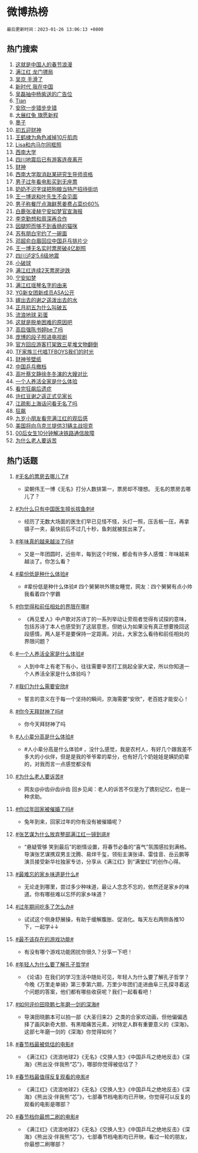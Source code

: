 # 微博热榜

`最后更新时间：2023-01-26 13:06:13 +0800`

## 热门搜索

1. [这就是中国人的春节浪漫](https://m.weibo.cn/search?containerid=100103type%3D1%26t%3D10%26q%3D%23%E8%BF%99%E5%B0%B1%E6%98%AF%E4%B8%AD%E5%9B%BD%E4%BA%BA%E7%9A%84%E6%98%A5%E8%8A%82%E6%B5%AA%E6%BC%AB%23&stream_entry_id=51&isnewpage=1&extparam=seat%3D1%26cate%3D10103%26dgr%3D0%26filter_type%3Drealtimehot%26pos%3D0%26c_type%3D51%26display_time%3D1674709572%26pre_seqid%3D16747095724130256533322&luicode=10000011&lfid=106003type%253D25%2526t%253D3%2526disable_hot%253D1%2526filter_type%253Drealtimehot)
1. [满江红 龙门镖局](https://m.weibo.cn/search?containerid=100103type%3D1%26t%3D10%26q%3D%E6%BB%A1%E6%B1%9F%E7%BA%A2+%E9%BE%99%E9%97%A8%E9%95%96%E5%B1%80&stream_entry_id=31&isnewpage=1&extparam=seat%3D1%26realpos%3D1%26band_rank%3D1%26lcate%3D5001%26pos%3D0%26c_type%3D31%26filter_type%3Drealtimehot%26flag%3D16%26q%3D%25E6%25BB%25A1%25E6%25B1%259F%25E7%25BA%25A2%2520%25E9%25BE%2599%25E9%2597%25A8%25E9%2595%2596%25E5%25B1%2580%26stream_entry_id%3D31%26dgr%3D0%26cate%3D5001%26display_time%3D1674709572%26pre_seqid%3D16747095724130256533322&luicode=10000011&lfid=106003type%253D25%2526t%253D3%2526disable_hot%253D1%2526filter_type%253Drealtimehot)
1. [吴京 手滑了](https://m.weibo.cn/search?containerid=100103type%3D1%26t%3D10%26q%3D%E5%90%B4%E4%BA%AC+%E6%89%8B%E6%BB%91%E4%BA%86&stream_entry_id=31&isnewpage=1&extparam=seat%3D1%26realpos%3D2%26band_rank%3D2%26lcate%3D5001%26pos%3D1%26c_type%3D31%26filter_type%3Drealtimehot%26flag%3D2%26q%3D%25E5%2590%25B4%25E4%25BA%25AC%2520%25E6%2589%258B%25E6%25BB%2591%25E4%25BA%2586%26stream_entry_id%3D31%26dgr%3D0%26cate%3D5001%26display_time%3D1674709572%26pre_seqid%3D16747095724130256533322&luicode=10000011&lfid=106003type%253D25%2526t%253D3%2526disable_hot%253D1%2526filter_type%253Drealtimehot)
1. [新时代 我在中国](https://m.weibo.cn/search?containerid=100103type%3D1%26t%3D10%26q%3D%23%E6%96%B0%E6%97%B6%E4%BB%A3+%E6%88%91%E5%9C%A8%E4%B8%AD%E5%9B%BD%23&stream_entry_id=31&isnewpage=1&extparam=seat%3D1%26realpos%3D3%26band_rank%3D3%26lcate%3D5001%26pos%3D2%26c_type%3D31%26filter_type%3Drealtimehot%26flag%3D0%26q%3D%2523%25E6%2596%25B0%25E6%2597%25B6%25E4%25BB%25A3%2520%25E6%2588%2591%25E5%259C%25A8%25E4%25B8%25AD%25E5%259B%25BD%2523%26stream_entry_id%3D31%26dgr%3D0%26cate%3D5001%26display_time%3D1674709572%26pre_seqid%3D16747095724130256533322&luicode=10000011&lfid=106003type%253D25%2526t%253D3%2526disable_hot%253D1%2526filter_type%253Drealtimehot)
1. [吴磊抽中杨紫送的广告位](https://m.weibo.cn/search?containerid=100103type%3D1%26t%3D10%26q%3D%23%E5%90%B4%E7%A3%8A%E6%8A%BD%E4%B8%AD%E6%9D%A8%E7%B4%AB%E9%80%81%E7%9A%84%E5%B9%BF%E5%91%8A%E4%BD%8D%23&stream_entry_id=31&isnewpage=1&extparam=seat%3D1%26realpos%3D4%26band_rank%3D4%26lcate%3D5001%26pos%3D3%26c_type%3D31%26filter_type%3Drealtimehot%26flag%3D1%26q%3D%2523%25E5%2590%25B4%25E7%25A3%258A%25E6%258A%25BD%25E4%25B8%25AD%25E6%259D%25A8%25E7%25B4%25AB%25E9%2580%2581%25E7%259A%2584%25E5%25B9%25BF%25E5%2591%258A%25E4%25BD%258D%2523%26stream_entry_id%3D31%26dgr%3D0%26cate%3D5001%26display_time%3D1674709572%26pre_seqid%3D16747095724130256533322&luicode=10000011&lfid=106003type%253D25%2526t%253D3%2526disable_hot%253D1%2526filter_type%253Drealtimehot)
1. [Tian](https://m.weibo.cn/search?containerid=100103type%3D1%26t%3D10%26q%3DTian&stream_entry_id=31&isnewpage=1&extparam=seat%3D1%26realpos%3D5%26band_rank%3D5%26lcate%3D5001%26pos%3D4%26c_type%3D31%26filter_type%3Drealtimehot%26flag%3D1%26q%3DTian%26stream_entry_id%3D31%26dgr%3D0%26cate%3D5001%26display_time%3D1674709572%26pre_seqid%3D16747095724130256533322&luicode=10000011&lfid=106003type%253D25%2526t%253D3%2526disable_hot%253D1%2526filter_type%253Drealtimehot)
1. [安欣一步错步步错](https://m.weibo.cn/search?containerid=100103type%3D1%26t%3D10%26q%3D%23%E5%AE%89%E6%AC%A3%E4%B8%80%E6%AD%A5%E9%94%99%E6%AD%A5%E6%AD%A5%E9%94%99%23&stream_entry_id=31&isnewpage=1&extparam=seat%3D1%26realpos%3D6%26band_rank%3D6%26lcate%3D5001%26pos%3D5%26c_type%3D31%26filter_type%3Drealtimehot%26flag%3D1%26q%3D%2523%25E5%25AE%2589%25E6%25AC%25A3%25E4%25B8%2580%25E6%25AD%25A5%25E9%2594%2599%25E6%25AD%25A5%25E6%25AD%25A5%25E9%2594%2599%2523%26stream_entry_id%3D31%26dgr%3D0%26cate%3D5001%26display_time%3D1674709572%26pre_seqid%3D16747095724130256533322&luicode=10000011&lfid=106003type%253D25%2526t%253D3%2526disable_hot%253D1%2526filter_type%253Drealtimehot)
1. [大展红兔 旗愿新程](https://m.weibo.cn/search?containerid=100103type%3D1%26t%3D10%26q%3D%23%E5%A4%A7%E5%B1%95%E7%BA%A2%E5%85%94+%E6%97%97%E6%84%BF%E6%96%B0%E7%A8%8B%23&stream_entry_id=31&isnewpage=1&extparam=seat%3D1%26band_rank%3D7%26topic_ad%3D1%26lcate%3D5001%26pos%3D6%26c_type%3D31%26filter_type%3Drealtimehot%26q%3D%2523%25E5%25A4%25A7%25E5%25B1%2595%25E7%25BA%25A2%25E5%2585%2594%2520%25E6%2597%2597%25E6%2584%25BF%25E6%2596%25B0%25E7%25A8%258B%2523%26stream_entry_id%3D31%26dgr%3D0%26cate%3D5001%26adid%3D178652%26display_time%3D1674709572%26pre_seqid%3D16747095724130256533322&luicode=10000011&lfid=106003type%253D25%2526t%253D3%2526disable_hot%253D1%2526filter_type%253Drealtimehot)
1. [墨子](https://m.weibo.cn/search?containerid=100103type%3D1%26t%3D10%26q%3D%E5%A2%A8%E5%AD%90&stream_entry_id=31&isnewpage=1&extparam=seat%3D1%26realpos%3D7%26band_rank%3D7%26lcate%3D5001%26pos%3D7%26c_type%3D31%26filter_type%3Drealtimehot%26flag%3D1%26q%3D%25E5%25A2%25A8%25E5%25AD%2590%26stream_entry_id%3D31%26dgr%3D0%26cate%3D5001%26display_time%3D1674709572%26pre_seqid%3D16747095724130256533322&luicode=10000011&lfid=106003type%253D25%2526t%253D3%2526disable_hot%253D1%2526filter_type%253Drealtimehot)
1. [初五迎财神](https://m.weibo.cn/search?containerid=100103type%3D1%26t%3D10%26q%3D%23%E5%88%9D%E4%BA%94%E8%BF%8E%E8%B4%A2%E7%A5%9E%23&stream_entry_id=31&isnewpage=1&extparam=seat%3D1%26realpos%3D8%26band_rank%3D8%26lcate%3D5001%26pos%3D8%26c_type%3D31%26filter_type%3Drealtimehot%26flag%3D16%26q%3D%2523%25E5%2588%259D%25E4%25BA%2594%25E8%25BF%258E%25E8%25B4%25A2%25E7%25A5%259E%2523%26stream_entry_id%3D31%26dgr%3D0%26cate%3D5001%26display_time%3D1674709572%26pre_seqid%3D16747095724130256533322&luicode=10000011&lfid=106003type%253D25%2526t%253D3%2526disable_hot%253D1%2526filter_type%253Drealtimehot)
1. [王鹤棣为角色减掉10斤肌肉](https://m.weibo.cn/search?containerid=100103type%3D1%26t%3D10%26q%3D%23%E7%8E%8B%E9%B9%A4%E6%A3%A3%E4%B8%BA%E8%A7%92%E8%89%B2%E5%87%8F%E6%8E%8910%E6%96%A4%E8%82%8C%E8%82%89%23&stream_entry_id=31&isnewpage=1&extparam=seat%3D1%26realpos%3D9%26band_rank%3D9%26lcate%3D5001%26pos%3D9%26c_type%3D31%26filter_type%3Drealtimehot%26flag%3D1%26q%3D%2523%25E7%258E%258B%25E9%25B9%25A4%25E6%25A3%25A3%25E4%25B8%25BA%25E8%25A7%2592%25E8%2589%25B2%25E5%2587%258F%25E6%258E%258910%25E6%2596%25A4%25E8%2582%258C%25E8%2582%2589%2523%26stream_entry_id%3D31%26dgr%3D0%26cate%3D5001%26display_time%3D1674709572%26pre_seqid%3D16747095724130256533322&luicode=10000011&lfid=106003type%253D25%2526t%253D3%2526disable_hot%253D1%2526filter_type%253Drealtimehot)
1. [Lisa和内马尔同框照](https://m.weibo.cn/search?containerid=100103type%3D1%26t%3D10%26q%3D%23Lisa%E5%92%8C%E5%86%85%E9%A9%AC%E5%B0%94%E5%90%8C%E6%A1%86%E7%85%A7%23&stream_entry_id=31&isnewpage=1&extparam=seat%3D1%26realpos%3D10%26band_rank%3D10%26lcate%3D5001%26pos%3D10%26c_type%3D31%26filter_type%3Drealtimehot%26flag%3D0%26q%3D%2523Lisa%25E5%2592%258C%25E5%2586%2585%25E9%25A9%25AC%25E5%25B0%2594%25E5%2590%258C%25E6%25A1%2586%25E7%2585%25A7%2523%26stream_entry_id%3D31%26dgr%3D0%26cate%3D5001%26display_time%3D1674709572%26pre_seqid%3D16747095724130256533322&luicode=10000011&lfid=106003type%253D25%2526t%253D3%2526disable_hot%253D1%2526filter_type%253Drealtimehot)
1. [西南大学](https://m.weibo.cn/search?containerid=100103type%3D1%26t%3D10%26q%3D%E8%A5%BF%E5%8D%97%E5%A4%A7%E5%AD%A6&stream_entry_id=31&isnewpage=1&extparam=seat%3D1%26realpos%3D11%26band_rank%3D11%26lcate%3D5001%26pos%3D11%26c_type%3D31%26filter_type%3Drealtimehot%26flag%3D1%26q%3D%25E8%25A5%25BF%25E5%258D%2597%25E5%25A4%25A7%25E5%25AD%25A6%26stream_entry_id%3D31%26dgr%3D0%26cate%3D5001%26display_time%3D1674709572%26pre_seqid%3D16747095724130256533322&luicode=10000011&lfid=106003type%253D25%2526t%253D3%2526disable_hot%253D1%2526filter_type%253Drealtimehot)
1. [四川地震后已有游客连夜离开](https://m.weibo.cn/search?containerid=100103type%3D1%26t%3D10%26q%3D%23%E5%9B%9B%E5%B7%9D%E5%9C%B0%E9%9C%87%E5%90%8E%E5%B7%B2%E6%9C%89%E6%B8%B8%E5%AE%A2%E8%BF%9E%E5%A4%9C%E7%A6%BB%E5%BC%80%23&stream_entry_id=31&isnewpage=1&extparam=seat%3D1%26realpos%3D12%26band_rank%3D12%26lcate%3D5001%26pos%3D12%26c_type%3D31%26filter_type%3Drealtimehot%26flag%3D0%26q%3D%2523%25E5%259B%259B%25E5%25B7%259D%25E5%259C%25B0%25E9%259C%2587%25E5%2590%258E%25E5%25B7%25B2%25E6%259C%2589%25E6%25B8%25B8%25E5%25AE%25A2%25E8%25BF%259E%25E5%25A4%259C%25E7%25A6%25BB%25E5%25BC%2580%2523%26stream_entry_id%3D31%26dgr%3D0%26cate%3D5001%26display_time%3D1674709572%26pre_seqid%3D16747095724130256533322&luicode=10000011&lfid=106003type%253D25%2526t%253D3%2526disable_hot%253D1%2526filter_type%253Drealtimehot)
1. [财神](https://m.weibo.cn/search?containerid=100103type%3D1%26t%3D10%26q%3D%23%E8%B4%A2%E7%A5%9E%23&stream_entry_id=31&isnewpage=1&extparam=seat%3D1%26realpos%3D13%26band_rank%3D13%26lcate%3D5001%26pos%3D13%26c_type%3D31%26filter_type%3Drealtimehot%26flag%3D0%26q%3D%2523%25E8%25B4%25A2%25E7%25A5%259E%2523%26stream_entry_id%3D31%26dgr%3D0%26cate%3D5001%26display_time%3D1674709572%26pre_seqid%3D16747095724130256533322&luicode=10000011&lfid=106003type%253D25%2526t%253D3%2526disable_hot%253D1%2526filter_type%253Drealtimehot)
1. [西南大学取消赵某研究生导师资格](https://m.weibo.cn/search?containerid=100103type%3D1%26t%3D10%26q%3D%23%E8%A5%BF%E5%8D%97%E5%A4%A7%E5%AD%A6%E5%8F%96%E6%B6%88%E8%B5%B5%E6%9F%90%E7%A0%94%E7%A9%B6%E7%94%9F%E5%AF%BC%E5%B8%88%E8%B5%84%E6%A0%BC%23&stream_entry_id=31&isnewpage=1&extparam=seat%3D1%26realpos%3D14%26band_rank%3D14%26lcate%3D5001%26pos%3D14%26c_type%3D31%26filter_type%3Drealtimehot%26flag%3D1%26q%3D%2523%25E8%25A5%25BF%25E5%258D%2597%25E5%25A4%25A7%25E5%25AD%25A6%25E5%258F%2596%25E6%25B6%2588%25E8%25B5%25B5%25E6%259F%2590%25E7%25A0%2594%25E7%25A9%25B6%25E7%2594%259F%25E5%25AF%25BC%25E5%25B8%2588%25E8%25B5%2584%25E6%25A0%25BC%2523%26stream_entry_id%3D31%26dgr%3D0%26cate%3D5001%26display_time%3D1674709572%26pre_seqid%3D16747095724130256533322&luicode=10000011&lfid=106003type%253D25%2526t%253D3%2526disable_hot%253D1%2526filter_type%253Drealtimehot)
1. [男子过年看电影买到无座票](https://m.weibo.cn/search?containerid=100103type%3D1%26t%3D10%26q%3D%23%E7%94%B7%E5%AD%90%E8%BF%87%E5%B9%B4%E7%9C%8B%E7%94%B5%E5%BD%B1%E4%B9%B0%E5%88%B0%E6%97%A0%E5%BA%A7%E7%A5%A8%23&stream_entry_id=31&isnewpage=1&extparam=seat%3D1%26realpos%3D15%26band_rank%3D15%26lcate%3D5001%26pos%3D15%26c_type%3D31%26filter_type%3Drealtimehot%26flag%3D1%26q%3D%2523%25E7%2594%25B7%25E5%25AD%2590%25E8%25BF%2587%25E5%25B9%25B4%25E7%259C%258B%25E7%2594%25B5%25E5%25BD%25B1%25E4%25B9%25B0%25E5%2588%25B0%25E6%2597%25A0%25E5%25BA%25A7%25E7%25A5%25A8%2523%26stream_entry_id%3D31%26dgr%3D0%26cate%3D5001%26display_time%3D1674709572%26pre_seqid%3D16747095724130256533322&luicode=10000011&lfid=106003type%253D25%2526t%253D3%2526disable_hot%253D1%2526filter_type%253Drealtimehot)
1. [奶奶不识字误把狗粮当特产招待街坊](https://m.weibo.cn/search?containerid=100103type%3D1%26t%3D10%26q%3D%23%E5%A5%B6%E5%A5%B6%E4%B8%8D%E8%AF%86%E5%AD%97%E8%AF%AF%E6%8A%8A%E7%8B%97%E7%B2%AE%E5%BD%93%E7%89%B9%E4%BA%A7%E6%8B%9B%E5%BE%85%E8%A1%97%E5%9D%8A%23&stream_entry_id=31&isnewpage=1&extparam=seat%3D1%26realpos%3D16%26band_rank%3D16%26lcate%3D5001%26pos%3D16%26c_type%3D31%26filter_type%3Drealtimehot%26flag%3D1%26q%3D%2523%25E5%25A5%25B6%25E5%25A5%25B6%25E4%25B8%258D%25E8%25AF%2586%25E5%25AD%2597%25E8%25AF%25AF%25E6%258A%258A%25E7%258B%2597%25E7%25B2%25AE%25E5%25BD%2593%25E7%2589%25B9%25E4%25BA%25A7%25E6%258B%259B%25E5%25BE%2585%25E8%25A1%2597%25E5%259D%258A%2523%26stream_entry_id%3D31%26dgr%3D0%26cate%3D5001%26display_time%3D1674709572%26pre_seqid%3D16747095724130256533322&luicode=10000011&lfid=106003type%253D25%2526t%253D3%2526disable_hot%253D1%2526filter_type%253Drealtimehot)
1. [王一博说和叶先生不会见面](https://m.weibo.cn/search?containerid=100103type%3D1%26t%3D10%26q%3D%23%E7%8E%8B%E4%B8%80%E5%8D%9A%E8%AF%B4%E5%92%8C%E5%8F%B6%E5%85%88%E7%94%9F%E4%B8%8D%E4%BC%9A%E8%A7%81%E9%9D%A2%23&stream_entry_id=31&isnewpage=1&extparam=seat%3D1%26realpos%3D17%26band_rank%3D17%26lcate%3D5001%26pos%3D17%26c_type%3D31%26filter_type%3Drealtimehot%26flag%3D0%26q%3D%2523%25E7%258E%258B%25E4%25B8%2580%25E5%258D%259A%25E8%25AF%25B4%25E5%2592%258C%25E5%258F%25B6%25E5%2585%2588%25E7%2594%259F%25E4%25B8%258D%25E4%25BC%259A%25E8%25A7%2581%25E9%259D%25A2%2523%26stream_entry_id%3D31%26dgr%3D0%26cate%3D5001%26display_time%3D1674709572%26pre_seqid%3D16747095724130256533322&luicode=10000011&lfid=106003type%253D25%2526t%253D3%2526disable_hot%253D1%2526filter_type%253Drealtimehot)
1. [男子称餐厅点海鲜葱姜费占菜价60%](https://m.weibo.cn/search?containerid=100103type%3D1%26t%3D10%26q%3D%23%E7%94%B7%E5%AD%90%E7%A7%B0%E9%A4%90%E5%8E%85%E7%82%B9%E6%B5%B7%E9%B2%9C%E8%91%B1%E5%A7%9C%E8%B4%B9%E5%8D%A0%E8%8F%9C%E4%BB%B760%25%23&stream_entry_id=31&isnewpage=1&extparam=seat%3D1%26realpos%3D18%26band_rank%3D18%26lcate%3D5001%26pos%3D18%26c_type%3D31%26filter_type%3Drealtimehot%26flag%3D0%26q%3D%2523%25E7%2594%25B7%25E5%25AD%2590%25E7%25A7%25B0%25E9%25A4%2590%25E5%258E%2585%25E7%2582%25B9%25E6%25B5%25B7%25E9%25B2%259C%25E8%2591%25B1%25E5%25A7%259C%25E8%25B4%25B9%25E5%258D%25A0%25E8%258F%259C%25E4%25BB%25B760%2525%2523%26stream_entry_id%3D31%26dgr%3D0%26cate%3D5001%26display_time%3D1674709572%26pre_seqid%3D16747095724130256533322&luicode=10000011&lfid=106003type%253D25%2526t%253D3%2526disable_hot%253D1%2526filter_type%253Drealtimehot)
1. [白鹿张凌赫宁安如梦官宣海报](https://m.weibo.cn/search?containerid=100103type%3D1%26t%3D10%26q%3D%23%E7%99%BD%E9%B9%BF%E5%BC%A0%E5%87%8C%E8%B5%AB%E5%AE%81%E5%AE%89%E5%A6%82%E6%A2%A6%E5%AE%98%E5%AE%A3%E6%B5%B7%E6%8A%A5%23&stream_entry_id=31&isnewpage=1&extparam=seat%3D1%26realpos%3D19%26band_rank%3D19%26lcate%3D5001%26pos%3D19%26c_type%3D31%26filter_type%3Drealtimehot%26flag%3D0%26q%3D%2523%25E7%2599%25BD%25E9%25B9%25BF%25E5%25BC%25A0%25E5%2587%258C%25E8%25B5%25AB%25E5%25AE%2581%25E5%25AE%2589%25E5%25A6%2582%25E6%25A2%25A6%25E5%25AE%2598%25E5%25AE%25A3%25E6%25B5%25B7%25E6%258A%25A5%2523%26stream_entry_id%3D31%26dgr%3D0%26cate%3D5001%26display_time%3D1674709572%26pre_seqid%3D16747095724130256533322&luicode=10000011&lfid=106003type%253D25%2526t%253D3%2526disable_hot%253D1%2526filter_type%253Drealtimehot)
1. [李克勤想和周深再合作](https://m.weibo.cn/search?containerid=100103type%3D1%26t%3D10%26q%3D%23%E6%9D%8E%E5%85%8B%E5%8B%A4%E6%83%B3%E5%92%8C%E5%91%A8%E6%B7%B1%E5%86%8D%E5%90%88%E4%BD%9C%23&stream_entry_id=31&isnewpage=1&extparam=seat%3D1%26realpos%3D20%26band_rank%3D20%26lcate%3D5001%26pos%3D20%26c_type%3D31%26filter_type%3Drealtimehot%26flag%3D1%26q%3D%2523%25E6%259D%258E%25E5%2585%258B%25E5%258B%25A4%25E6%2583%25B3%25E5%2592%258C%25E5%2591%25A8%25E6%25B7%25B1%25E5%2586%258D%25E5%2590%2588%25E4%25BD%259C%2523%26stream_entry_id%3D31%26dgr%3D0%26cate%3D5001%26display_time%3D1674709572%26pre_seqid%3D16747095724130256533322&luicode=10000011&lfid=106003type%253D25%2526t%253D3%2526disable_hot%253D1%2526filter_type%253Drealtimehot)
1. [因腿短而够不到香肠的猫咪](https://m.weibo.cn/search?containerid=100103type%3D1%26t%3D10%26q%3D%23%E5%9B%A0%E8%85%BF%E7%9F%AD%E8%80%8C%E5%A4%9F%E4%B8%8D%E5%88%B0%E9%A6%99%E8%82%A0%E7%9A%84%E7%8C%AB%E5%92%AA%23&stream_entry_id=31&isnewpage=1&extparam=seat%3D1%26realpos%3D21%26band_rank%3D21%26lcate%3D5001%26pos%3D21%26c_type%3D31%26filter_type%3Drealtimehot%26flag%3D1%26q%3D%2523%25E5%259B%25A0%25E8%2585%25BF%25E7%259F%25AD%25E8%2580%258C%25E5%25A4%259F%25E4%25B8%258D%25E5%2588%25B0%25E9%25A6%2599%25E8%2582%25A0%25E7%259A%2584%25E7%258C%25AB%25E5%2592%25AA%2523%26stream_entry_id%3D31%26dgr%3D0%26cate%3D5001%26display_time%3D1674709572%26pre_seqid%3D16747095724130256533322&luicode=10000011&lfid=106003type%253D25%2526t%253D3%2526disable_hot%253D1%2526filter_type%253Drealtimehot)
1. [苏有朋白宇约了一碗面](https://m.weibo.cn/search?containerid=100103type%3D1%26t%3D10%26q%3D%23%E8%8B%8F%E6%9C%89%E6%9C%8B%E7%99%BD%E5%AE%87%E7%BA%A6%E4%BA%86%E4%B8%80%E7%A2%97%E9%9D%A2%23&stream_entry_id=31&isnewpage=1&extparam=seat%3D1%26realpos%3D22%26band_rank%3D22%26lcate%3D5001%26pos%3D22%26c_type%3D31%26filter_type%3Drealtimehot%26flag%3D1%26q%3D%2523%25E8%258B%258F%25E6%259C%2589%25E6%259C%258B%25E7%2599%25BD%25E5%25AE%2587%25E7%25BA%25A6%25E4%25BA%2586%25E4%25B8%2580%25E7%25A2%2597%25E9%259D%25A2%2523%26stream_entry_id%3D31%26dgr%3D0%26cate%3D5001%26display_time%3D1674709572%26pre_seqid%3D16747095724130256533322&luicode=10000011&lfid=106003type%253D25%2526t%253D3%2526disable_hot%253D1%2526filter_type%253Drealtimehot)
1. [邓超俞白眉回应中国乒乓排片少](https://m.weibo.cn/search?containerid=100103type%3D1%26t%3D10%26q%3D%23%E9%82%93%E8%B6%85%E4%BF%9E%E7%99%BD%E7%9C%89%E5%9B%9E%E5%BA%94%E4%B8%AD%E5%9B%BD%E4%B9%92%E4%B9%93%E6%8E%92%E7%89%87%E5%B0%91%23&stream_entry_id=31&isnewpage=1&extparam=seat%3D1%26realpos%3D23%26band_rank%3D23%26lcate%3D5001%26pos%3D23%26c_type%3D31%26filter_type%3Drealtimehot%26flag%3D2%26q%3D%2523%25E9%2582%2593%25E8%25B6%2585%25E4%25BF%259E%25E7%2599%25BD%25E7%259C%2589%25E5%259B%259E%25E5%25BA%2594%25E4%25B8%25AD%25E5%259B%25BD%25E4%25B9%2592%25E4%25B9%2593%25E6%258E%2592%25E7%2589%2587%25E5%25B0%2591%2523%26stream_entry_id%3D31%26dgr%3D0%26cate%3D5001%26display_time%3D1674709572%26pre_seqid%3D16747095724130256533322&luicode=10000011&lfid=106003type%253D25%2526t%253D3%2526disable_hot%253D1%2526filter_type%253Drealtimehot)
1. [王一博无名实时票房破4亿剧照](https://m.weibo.cn/search?containerid=100103type%3D1%26t%3D10%26q%3D%23%E7%8E%8B%E4%B8%80%E5%8D%9A%E6%97%A0%E5%90%8D%E5%AE%9E%E6%97%B6%E7%A5%A8%E6%88%BF%E7%A0%B44%E4%BA%BF%E5%89%A7%E7%85%A7%23&stream_entry_id=31&isnewpage=1&extparam=seat%3D1%26realpos%3D24%26band_rank%3D24%26lcate%3D5001%26pos%3D24%26c_type%3D31%26filter_type%3Drealtimehot%26flag%3D1%26q%3D%2523%25E7%258E%258B%25E4%25B8%2580%25E5%258D%259A%25E6%2597%25A0%25E5%2590%258D%25E5%25AE%259E%25E6%2597%25B6%25E7%25A5%25A8%25E6%2588%25BF%25E7%25A0%25B44%25E4%25BA%25BF%25E5%2589%25A7%25E7%2585%25A7%2523%26stream_entry_id%3D31%26dgr%3D0%26cate%3D5001%26display_time%3D1674709572%26pre_seqid%3D16747095724130256533322&luicode=10000011&lfid=106003type%253D25%2526t%253D3%2526disable_hot%253D1%2526filter_type%253Drealtimehot)
1. [四川泸定5.6级地震](https://m.weibo.cn/search?containerid=100103type%3D1%26t%3D10%26q%3D%23%E5%9B%9B%E5%B7%9D%E6%B3%B8%E5%AE%9A5.6%E7%BA%A7%E5%9C%B0%E9%9C%87%23&stream_entry_id=31&isnewpage=1&extparam=seat%3D1%26realpos%3D25%26band_rank%3D25%26lcate%3D5001%26pos%3D25%26c_type%3D31%26filter_type%3Drealtimehot%26flag%3D0%26q%3D%2523%25E5%259B%259B%25E5%25B7%259D%25E6%25B3%25B8%25E5%25AE%259A5.6%25E7%25BA%25A7%25E5%259C%25B0%25E9%259C%2587%2523%26stream_entry_id%3D31%26dgr%3D0%26cate%3D5001%26display_time%3D1674709572%26pre_seqid%3D16747095724130256533322&luicode=10000011&lfid=106003type%253D25%2526t%253D3%2526disable_hot%253D1%2526filter_type%253Drealtimehot)
1. [小破球](https://m.weibo.cn/search?containerid=100103type%3D1%26t%3D10%26q%3D%E5%B0%8F%E7%A0%B4%E7%90%83&stream_entry_id=31&isnewpage=1&extparam=seat%3D1%26realpos%3D26%26band_rank%3D26%26lcate%3D5001%26pos%3D26%26c_type%3D31%26filter_type%3Drealtimehot%26flag%3D0%26q%3D%25E5%25B0%258F%25E7%25A0%25B4%25E7%2590%2583%26stream_entry_id%3D31%26dgr%3D0%26cate%3D5001%26display_time%3D1674709572%26pre_seqid%3D16747095724130256533322&luicode=10000011&lfid=106003type%253D25%2526t%253D3%2526disable_hot%253D1%2526filter_type%253Drealtimehot)
1. [满江红连续2天票房逆跌](https://m.weibo.cn/search?containerid=100103type%3D1%26t%3D10%26q%3D%23%E6%BB%A1%E6%B1%9F%E7%BA%A2%E8%BF%9E%E7%BB%AD2%E5%A4%A9%E7%A5%A8%E6%88%BF%E9%80%86%E8%B7%8C%23&stream_entry_id=31&isnewpage=1&extparam=seat%3D1%26realpos%3D27%26band_rank%3D27%26lcate%3D5001%26pos%3D27%26c_type%3D31%26filter_type%3Drealtimehot%26flag%3D0%26q%3D%2523%25E6%25BB%25A1%25E6%25B1%259F%25E7%25BA%25A2%25E8%25BF%259E%25E7%25BB%25AD2%25E5%25A4%25A9%25E7%25A5%25A8%25E6%2588%25BF%25E9%2580%2586%25E8%25B7%258C%2523%26stream_entry_id%3D31%26dgr%3D0%26cate%3D5001%26display_time%3D1674709572%26pre_seqid%3D16747095724130256533322&luicode=10000011&lfid=106003type%253D25%2526t%253D3%2526disable_hot%253D1%2526filter_type%253Drealtimehot)
1. [宁安如梦](https://m.weibo.cn/search?containerid=100103type%3D1%26t%3D10%26q%3D%E5%AE%81%E5%AE%89%E5%A6%82%E6%A2%A6&stream_entry_id=31&isnewpage=1&extparam=seat%3D1%26realpos%3D28%26band_rank%3D28%26lcate%3D5001%26pos%3D28%26c_type%3D31%26filter_type%3Drealtimehot%26flag%3D1%26q%3D%25E5%25AE%2581%25E5%25AE%2589%25E5%25A6%2582%25E6%25A2%25A6%26stream_entry_id%3D31%26dgr%3D0%26cate%3D5001%26display_time%3D1674709572%26pre_seqid%3D16747095724130256533322&luicode=10000011&lfid=106003type%253D25%2526t%253D3%2526disable_hot%253D1%2526filter_type%253Drealtimehot)
1. [满江红瑶琴名字的由来](https://m.weibo.cn/search?containerid=100103type%3D1%26t%3D10%26q%3D%23%E6%BB%A1%E6%B1%9F%E7%BA%A2%E7%91%B6%E7%90%B4%E5%90%8D%E5%AD%97%E7%9A%84%E7%94%B1%E6%9D%A5%23&stream_entry_id=31&isnewpage=1&extparam=seat%3D1%26realpos%3D29%26band_rank%3D29%26lcate%3D5001%26pos%3D29%26c_type%3D31%26filter_type%3Drealtimehot%26flag%3D1%26q%3D%2523%25E6%25BB%25A1%25E6%25B1%259F%25E7%25BA%25A2%25E7%2591%25B6%25E7%2590%25B4%25E5%2590%258D%25E5%25AD%2597%25E7%259A%2584%25E7%2594%25B1%25E6%259D%25A5%2523%26stream_entry_id%3D31%26dgr%3D0%26cate%3D5001%26display_time%3D1674709572%26pre_seqid%3D16747095724130256533322&luicode=10000011&lfid=106003type%253D25%2526t%253D3%2526disable_hot%253D1%2526filter_type%253Drealtimehot)
1. [YG新女团新成员ASA公开](https://m.weibo.cn/search?containerid=100103type%3D1%26t%3D10%26q%3D%23YG%E6%96%B0%E5%A5%B3%E5%9B%A2%E6%96%B0%E6%88%90%E5%91%98ASA%E5%85%AC%E5%BC%80%23&stream_entry_id=31&isnewpage=1&extparam=seat%3D1%26realpos%3D30%26band_rank%3D30%26lcate%3D5001%26pos%3D30%26c_type%3D31%26filter_type%3Drealtimehot%26flag%3D0%26q%3D%2523YG%25E6%2596%25B0%25E5%25A5%25B3%25E5%259B%25A2%25E6%2596%25B0%25E6%2588%2590%25E5%2591%2598ASA%25E5%2585%25AC%25E5%25BC%2580%2523%26stream_entry_id%3D31%26dgr%3D0%26cate%3D5001%26display_time%3D1674709572%26pre_seqid%3D16747095724130256533322&luicode=10000011&lfid=106003type%253D25%2526t%253D3%2526disable_hot%253D1%2526filter_type%253Drealtimehot)
1. [嫁出去的谢之遥泼出去的水](https://m.weibo.cn/search?containerid=100103type%3D1%26t%3D10%26q%3D%23%E5%AB%81%E5%87%BA%E5%8E%BB%E7%9A%84%E8%B0%A2%E4%B9%8B%E9%81%A5%E6%B3%BC%E5%87%BA%E5%8E%BB%E7%9A%84%E6%B0%B4%23&stream_entry_id=31&isnewpage=1&extparam=seat%3D1%26realpos%3D31%26band_rank%3D31%26lcate%3D5001%26pos%3D31%26c_type%3D31%26filter_type%3Drealtimehot%26flag%3D1%26q%3D%2523%25E5%25AB%2581%25E5%2587%25BA%25E5%258E%25BB%25E7%259A%2584%25E8%25B0%25A2%25E4%25B9%258B%25E9%2581%25A5%25E6%25B3%25BC%25E5%2587%25BA%25E5%258E%25BB%25E7%259A%2584%25E6%25B0%25B4%2523%26stream_entry_id%3D31%26dgr%3D0%26cate%3D5001%26display_time%3D1674709572%26pre_seqid%3D16747095724130256533322&luicode=10000011&lfid=106003type%253D25%2526t%253D3%2526disable_hot%253D1%2526filter_type%253Drealtimehot)
1. [正月初五为什么叫破五](https://m.weibo.cn/search?containerid=100103type%3D1%26t%3D10%26q%3D%23%E6%AD%A3%E6%9C%88%E5%88%9D%E4%BA%94%E4%B8%BA%E4%BB%80%E4%B9%88%E5%8F%AB%E7%A0%B4%E4%BA%94%23&stream_entry_id=31&isnewpage=1&extparam=seat%3D1%26realpos%3D32%26band_rank%3D32%26lcate%3D5001%26pos%3D32%26c_type%3D31%26filter_type%3Drealtimehot%26flag%3D0%26q%3D%2523%25E6%25AD%25A3%25E6%259C%2588%25E5%2588%259D%25E4%25BA%2594%25E4%25B8%25BA%25E4%25BB%2580%25E4%25B9%2588%25E5%258F%25AB%25E7%25A0%25B4%25E4%25BA%2594%2523%26stream_entry_id%3D31%26dgr%3D0%26cate%3D5001%26display_time%3D1674709572%26pre_seqid%3D16747095724130256533322&luicode=10000011&lfid=106003type%253D25%2526t%253D3%2526disable_hot%253D1%2526filter_type%253Drealtimehot)
1. [流浪地球 彩蛋](https://m.weibo.cn/search?containerid=100103type%3D1%26t%3D10%26q%3D%E6%B5%81%E6%B5%AA%E5%9C%B0%E7%90%83+%E5%BD%A9%E8%9B%8B&stream_entry_id=31&isnewpage=1&extparam=seat%3D1%26realpos%3D33%26band_rank%3D33%26lcate%3D5001%26pos%3D33%26c_type%3D31%26filter_type%3Drealtimehot%26flag%3D0%26q%3D%25E6%25B5%2581%25E6%25B5%25AA%25E5%259C%25B0%25E7%2590%2583%2520%25E5%25BD%25A9%25E8%259B%258B%26stream_entry_id%3D31%26dgr%3D0%26cate%3D5001%26display_time%3D1674709572%26pre_seqid%3D16747095724130256533322&luicode=10000011&lfid=106003type%253D25%2526t%253D3%2526disable_hot%253D1%2526filter_type%253Drealtimehot)
1. [这就是脱单困难的原因吧](https://m.weibo.cn/search?containerid=100103type%3D1%26t%3D10%26q%3D%23%E8%BF%99%E5%B0%B1%E6%98%AF%E8%84%B1%E5%8D%95%E5%9B%B0%E9%9A%BE%E7%9A%84%E5%8E%9F%E5%9B%A0%E5%90%A7%23&stream_entry_id=31&isnewpage=1&extparam=seat%3D1%26realpos%3D34%26band_rank%3D34%26lcate%3D5001%26pos%3D34%26c_type%3D31%26filter_type%3Drealtimehot%26flag%3D0%26q%3D%2523%25E8%25BF%2599%25E5%25B0%25B1%25E6%2598%25AF%25E8%2584%25B1%25E5%258D%2595%25E5%259B%25B0%25E9%259A%25BE%25E7%259A%2584%25E5%258E%259F%25E5%259B%25A0%25E5%2590%25A7%2523%26stream_entry_id%3D31%26dgr%3D0%26cate%3D5001%26display_time%3D1674709572%26pre_seqid%3D16747095724130256533322&luicode=10000011&lfid=106003type%253D25%2526t%253D3%2526disable_hot%253D1%2526filter_type%253Drealtimehot)
1. [高启强陈书婷be了吗](https://m.weibo.cn/search?containerid=100103type%3D1%26t%3D10%26q%3D%23%E9%AB%98%E5%90%AF%E5%BC%BA%E9%99%88%E4%B9%A6%E5%A9%B7be%E4%BA%86%E5%90%97%23&stream_entry_id=31&isnewpage=1&extparam=seat%3D1%26realpos%3D35%26band_rank%3D35%26lcate%3D5001%26pos%3D35%26c_type%3D31%26filter_type%3Drealtimehot%26flag%3D0%26q%3D%2523%25E9%25AB%2598%25E5%2590%25AF%25E5%25BC%25BA%25E9%2599%2588%25E4%25B9%25A6%25E5%25A9%25B7be%25E4%25BA%2586%25E5%2590%2597%2523%26stream_entry_id%3D31%26dgr%3D0%26cate%3D5001%26display_time%3D1674709572%26pre_seqid%3D16747095724130256533322&luicode=10000011&lfid=106003type%253D25%2526t%253D3%2526disable_hot%253D1%2526filter_type%253Drealtimehot)
1. [庞博的段子照进电视剧](https://m.weibo.cn/search?containerid=100103type%3D1%26t%3D10%26q%3D%23%E5%BA%9E%E5%8D%9A%E7%9A%84%E6%AE%B5%E5%AD%90%E7%85%A7%E8%BF%9B%E7%94%B5%E8%A7%86%E5%89%A7%23&stream_entry_id=31&isnewpage=1&extparam=seat%3D1%26realpos%3D36%26band_rank%3D36%26lcate%3D5001%26pos%3D36%26c_type%3D31%26filter_type%3Drealtimehot%26flag%3D1%26q%3D%2523%25E5%25BA%259E%25E5%258D%259A%25E7%259A%2584%25E6%25AE%25B5%25E5%25AD%2590%25E7%2585%25A7%25E8%25BF%259B%25E7%2594%25B5%25E8%25A7%2586%25E5%2589%25A7%2523%26stream_entry_id%3D31%26dgr%3D0%26cate%3D5001%26display_time%3D1674709572%26pre_seqid%3D16747095724130256533322&luicode=10000011&lfid=106003type%253D25%2526t%253D3%2526disable_hot%253D1%2526filter_type%253Drealtimehot)
1. [官方回应游客打架致三星堆文物翻倒](https://m.weibo.cn/search?containerid=100103type%3D1%26t%3D10%26q%3D%23%E5%AE%98%E6%96%B9%E5%9B%9E%E5%BA%94%E6%B8%B8%E5%AE%A2%E6%89%93%E6%9E%B6%E8%87%B4%E4%B8%89%E6%98%9F%E5%A0%86%E6%96%87%E7%89%A9%E7%BF%BB%E5%80%92%23&stream_entry_id=31&isnewpage=1&extparam=seat%3D1%26realpos%3D37%26band_rank%3D37%26lcate%3D5001%26pos%3D37%26c_type%3D31%26filter_type%3Drealtimehot%26flag%3D0%26q%3D%2523%25E5%25AE%2598%25E6%2596%25B9%25E5%259B%259E%25E5%25BA%2594%25E6%25B8%25B8%25E5%25AE%25A2%25E6%2589%2593%25E6%259E%25B6%25E8%2587%25B4%25E4%25B8%2589%25E6%2598%259F%25E5%25A0%2586%25E6%2596%2587%25E7%2589%25A9%25E7%25BF%25BB%25E5%2580%2592%2523%26stream_entry_id%3D31%26dgr%3D0%26cate%3D5001%26display_time%3D1674709572%26pre_seqid%3D16747095724130256533322&luicode=10000011&lfid=106003type%253D25%2526t%253D3%2526disable_hot%253D1%2526filter_type%253Drealtimehot)
1. [TF家族三代唱TFBOYS我们的时光](https://m.weibo.cn/search?containerid=100103type%3D1%26t%3D10%26q%3D%23TF%E5%AE%B6%E6%97%8F%E4%B8%89%E4%BB%A3%E5%94%B1TFBOYS%E6%88%91%E4%BB%AC%E7%9A%84%E6%97%B6%E5%85%89%23&stream_entry_id=31&isnewpage=1&extparam=seat%3D1%26realpos%3D38%26band_rank%3D38%26lcate%3D5001%26pos%3D38%26c_type%3D31%26filter_type%3Drealtimehot%26flag%3D0%26q%3D%2523TF%25E5%25AE%25B6%25E6%2597%258F%25E4%25B8%2589%25E4%25BB%25A3%25E5%2594%25B1TFBOYS%25E6%2588%2591%25E4%25BB%25AC%25E7%259A%2584%25E6%2597%25B6%25E5%2585%2589%2523%26stream_entry_id%3D31%26dgr%3D0%26cate%3D5001%26display_time%3D1674709572%26pre_seqid%3D16747095724130256533322&luicode=10000011&lfid=106003type%253D25%2526t%253D3%2526disable_hot%253D1%2526filter_type%253Drealtimehot)
1. [财神爷壁纸](https://m.weibo.cn/search?containerid=100103type%3D1%26t%3D10%26q%3D%E8%B4%A2%E7%A5%9E%E7%88%B7%E5%A3%81%E7%BA%B8&stream_entry_id=31&isnewpage=1&extparam=seat%3D1%26realpos%3D39%26band_rank%3D39%26lcate%3D5001%26pos%3D39%26c_type%3D31%26filter_type%3Drealtimehot%26flag%3D0%26q%3D%25E8%25B4%25A2%25E7%25A5%259E%25E7%2588%25B7%25E5%25A3%2581%25E7%25BA%25B8%26stream_entry_id%3D31%26dgr%3D0%26cate%3D5001%26display_time%3D1674709572%26pre_seqid%3D16747095724130256533322&luicode=10000011&lfid=106003type%253D25%2526t%253D3%2526disable_hot%253D1%2526filter_type%253Drealtimehot)
1. [中国乒乓撤档](https://m.weibo.cn/search?containerid=100103type%3D1%26t%3D10%26q%3D%23%E4%B8%AD%E5%9B%BD%E4%B9%92%E4%B9%93%E6%92%A4%E6%A1%A3%23&stream_entry_id=31&isnewpage=1&extparam=seat%3D1%26realpos%3D40%26band_rank%3D40%26lcate%3D5001%26pos%3D40%26c_type%3D31%26filter_type%3Drealtimehot%26flag%3D0%26q%3D%2523%25E4%25B8%25AD%25E5%259B%25BD%25E4%25B9%2592%25E4%25B9%2593%25E6%2592%25A4%25E6%25A1%25A3%2523%26stream_entry_id%3D31%26dgr%3D0%26cate%3D5001%26display_time%3D1674709572%26pre_seqid%3D16747095724130256533322&luicode=10000011&lfid=106003type%253D25%2526t%253D3%2526disable_hot%253D1%2526filter_type%253Drealtimehot)
1. [高叶蔡文静徐冬冬演的大嫂对比](https://m.weibo.cn/search?containerid=100103type%3D1%26t%3D10%26q%3D%23%E9%AB%98%E5%8F%B6%E8%94%A1%E6%96%87%E9%9D%99%E5%BE%90%E5%86%AC%E5%86%AC%E6%BC%94%E7%9A%84%E5%A4%A7%E5%AB%82%E5%AF%B9%E6%AF%94%23&stream_entry_id=31&isnewpage=1&extparam=seat%3D1%26realpos%3D41%26band_rank%3D41%26lcate%3D5001%26pos%3D41%26c_type%3D31%26filter_type%3Drealtimehot%26flag%3D0%26q%3D%2523%25E9%25AB%2598%25E5%258F%25B6%25E8%2594%25A1%25E6%2596%2587%25E9%259D%2599%25E5%25BE%2590%25E5%2586%25AC%25E5%2586%25AC%25E6%25BC%2594%25E7%259A%2584%25E5%25A4%25A7%25E5%25AB%2582%25E5%25AF%25B9%25E6%25AF%2594%2523%26stream_entry_id%3D31%26dgr%3D0%26cate%3D5001%26display_time%3D1674709572%26pre_seqid%3D16747095724130256533322&luicode=10000011&lfid=106003type%253D25%2526t%253D3%2526disable_hot%253D1%2526filter_type%253Drealtimehot)
1. [一个人养活全家是什么体验](https://m.weibo.cn/search?containerid=100103type%3D1%26t%3D10%26q%3D%23%E4%B8%80%E4%B8%AA%E4%BA%BA%E5%85%BB%E6%B4%BB%E5%85%A8%E5%AE%B6%E6%98%AF%E4%BB%80%E4%B9%88%E4%BD%93%E9%AA%8C%23&stream_entry_id=31&isnewpage=1&extparam=seat%3D1%26realpos%3D42%26band_rank%3D42%26lcate%3D5001%26pos%3D42%26c_type%3D31%26filter_type%3Drealtimehot%26flag%3D0%26q%3D%2523%25E4%25B8%2580%25E4%25B8%25AA%25E4%25BA%25BA%25E5%2585%25BB%25E6%25B4%25BB%25E5%2585%25A8%25E5%25AE%25B6%25E6%2598%25AF%25E4%25BB%2580%25E4%25B9%2588%25E4%25BD%2593%25E9%25AA%258C%2523%26stream_entry_id%3D31%26dgr%3D0%26cate%3D5001%26display_time%3D1674709572%26pre_seqid%3D16747095724130256533322&luicode=10000011&lfid=106003type%253D25%2526t%253D3%2526disable_hot%253D1%2526filter_type%253Drealtimehot)
1. [看完狂飙后遗症](https://m.weibo.cn/search?containerid=100103type%3D1%26t%3D10%26q%3D%23%E7%9C%8B%E5%AE%8C%E7%8B%82%E9%A3%99%E5%90%8E%E9%81%97%E7%97%87%23&stream_entry_id=31&isnewpage=1&extparam=seat%3D1%26realpos%3D43%26band_rank%3D43%26lcate%3D5001%26pos%3D43%26c_type%3D31%26filter_type%3Drealtimehot%26flag%3D0%26q%3D%2523%25E7%259C%258B%25E5%25AE%258C%25E7%258B%2582%25E9%25A3%2599%25E5%2590%258E%25E9%2581%2597%25E7%2597%2587%2523%26stream_entry_id%3D31%26dgr%3D0%26cate%3D5001%26display_time%3D1674709572%26pre_seqid%3D16747095724130256533322&luicode=10000011&lfid=106003type%253D25%2526t%253D3%2526disable_hot%253D1%2526filter_type%253Drealtimehot)
1. [许红豆谢之遥正式见家长](https://m.weibo.cn/search?containerid=100103type%3D1%26t%3D10%26q%3D%23%E8%AE%B8%E7%BA%A2%E8%B1%86%E8%B0%A2%E4%B9%8B%E9%81%A5%E6%AD%A3%E5%BC%8F%E8%A7%81%E5%AE%B6%E9%95%BF%23&stream_entry_id=31&isnewpage=1&extparam=seat%3D1%26realpos%3D44%26band_rank%3D44%26lcate%3D5001%26pos%3D44%26c_type%3D31%26filter_type%3Drealtimehot%26flag%3D1%26q%3D%2523%25E8%25AE%25B8%25E7%25BA%25A2%25E8%25B1%2586%25E8%25B0%25A2%25E4%25B9%258B%25E9%2581%25A5%25E6%25AD%25A3%25E5%25BC%258F%25E8%25A7%2581%25E5%25AE%25B6%25E9%2595%25BF%2523%26stream_entry_id%3D31%26dgr%3D0%26cate%3D5001%26display_time%3D1674709572%26pre_seqid%3D16747095724130256533322&luicode=10000011&lfid=106003type%253D25%2526t%253D3%2526disable_hot%253D1%2526filter_type%253Drealtimehot)
1. [江疏影上海话问看无名了吗](https://m.weibo.cn/search?containerid=100103type%3D1%26t%3D10%26q%3D%23%E6%B1%9F%E7%96%8F%E5%BD%B1%E4%B8%8A%E6%B5%B7%E8%AF%9D%E9%97%AE%E7%9C%8B%E6%97%A0%E5%90%8D%E4%BA%86%E5%90%97%23&stream_entry_id=31&isnewpage=1&extparam=seat%3D1%26realpos%3D45%26band_rank%3D45%26lcate%3D5001%26pos%3D45%26c_type%3D31%26filter_type%3Drealtimehot%26flag%3D1%26q%3D%2523%25E6%25B1%259F%25E7%2596%258F%25E5%25BD%25B1%25E4%25B8%258A%25E6%25B5%25B7%25E8%25AF%259D%25E9%2597%25AE%25E7%259C%258B%25E6%2597%25A0%25E5%2590%258D%25E4%25BA%2586%25E5%2590%2597%2523%26stream_entry_id%3D31%26dgr%3D0%26cate%3D5001%26display_time%3D1674709572%26pre_seqid%3D16747095724130256533322&luicode=10000011&lfid=106003type%253D25%2526t%253D3%2526disable_hot%253D1%2526filter_type%253Drealtimehot)
1. [狂飙](https://m.weibo.cn/search?containerid=100103type%3D1%26t%3D10%26q%3D%E7%8B%82%E9%A3%99&stream_entry_id=31&isnewpage=1&extparam=seat%3D1%26realpos%3D46%26band_rank%3D46%26lcate%3D5001%26pos%3D46%26c_type%3D31%26filter_type%3Drealtimehot%26flag%3D0%26q%3D%25E7%258B%2582%25E9%25A3%2599%26stream_entry_id%3D31%26dgr%3D0%26cate%3D5001%26display_time%3D1674709572%26pre_seqid%3D16747095724130256533322&luicode=10000011&lfid=106003type%253D25%2526t%253D3%2526disable_hot%253D1%2526filter_type%253Drealtimehot)
1. [九岁小朋友看完满江红的观后感](https://m.weibo.cn/search?containerid=100103type%3D1%26t%3D10%26q%3D%23%E4%B9%9D%E5%B2%81%E5%B0%8F%E6%9C%8B%E5%8F%8B%E7%9C%8B%E5%AE%8C%E6%BB%A1%E6%B1%9F%E7%BA%A2%E7%9A%84%E8%A7%82%E5%90%8E%E6%84%9F%23&stream_entry_id=31&isnewpage=1&extparam=seat%3D1%26realpos%3D47%26band_rank%3D47%26lcate%3D5001%26pos%3D47%26c_type%3D31%26filter_type%3Drealtimehot%26flag%3D0%26q%3D%2523%25E4%25B9%259D%25E5%25B2%2581%25E5%25B0%258F%25E6%259C%258B%25E5%258F%258B%25E7%259C%258B%25E5%25AE%258C%25E6%25BB%25A1%25E6%25B1%259F%25E7%25BA%25A2%25E7%259A%2584%25E8%25A7%2582%25E5%2590%258E%25E6%2584%259F%2523%26stream_entry_id%3D31%26dgr%3D0%26cate%3D5001%26display_time%3D1674709572%26pre_seqid%3D16747095724130256533322&luicode=10000011&lfid=106003type%253D25%2526t%253D3%2526disable_hot%253D1%2526filter_type%253Drealtimehot)
1. [美国将向乌克兰提供31辆主战坦克](https://m.weibo.cn/search?containerid=100103type%3D1%26t%3D10%26q%3D%23%E7%BE%8E%E5%9B%BD%E5%B0%86%E5%90%91%E4%B9%8C%E5%85%8B%E5%85%B0%E6%8F%90%E4%BE%9B31%E8%BE%86%E4%B8%BB%E6%88%98%E5%9D%A6%E5%85%8B%23&stream_entry_id=31&isnewpage=1&extparam=seat%3D1%26realpos%3D48%26band_rank%3D48%26lcate%3D5001%26pos%3D48%26c_type%3D31%26filter_type%3Drealtimehot%26flag%3D0%26q%3D%2523%25E7%25BE%258E%25E5%259B%25BD%25E5%25B0%2586%25E5%2590%2591%25E4%25B9%258C%25E5%2585%258B%25E5%2585%25B0%25E6%258F%2590%25E4%25BE%259B31%25E8%25BE%2586%25E4%25B8%25BB%25E6%2588%2598%25E5%259D%25A6%25E5%2585%258B%2523%26stream_entry_id%3D31%26dgr%3D0%26cate%3D5001%26display_time%3D1674709572%26pre_seqid%3D16747095724130256533322&luicode=10000011&lfid=106003type%253D25%2526t%253D3%2526disable_hot%253D1%2526filter_type%253Drealtimehot)
1. [00后女生10分钟解决铁路通信故障](https://m.weibo.cn/search?containerid=100103type%3D1%26t%3D10%26q%3D%2300%E5%90%8E%E5%A5%B3%E7%94%9F10%E5%88%86%E9%92%9F%E8%A7%A3%E5%86%B3%E9%93%81%E8%B7%AF%E9%80%9A%E4%BF%A1%E6%95%85%E9%9A%9C%23&stream_entry_id=31&isnewpage=1&extparam=seat%3D1%26realpos%3D49%26band_rank%3D49%26lcate%3D5001%26pos%3D49%26c_type%3D31%26filter_type%3Drealtimehot%26flag%3D0%26q%3D%252300%25E5%2590%258E%25E5%25A5%25B3%25E7%2594%259F10%25E5%2588%2586%25E9%2592%259F%25E8%25A7%25A3%25E5%2586%25B3%25E9%2593%2581%25E8%25B7%25AF%25E9%2580%259A%25E4%25BF%25A1%25E6%2595%2585%25E9%259A%259C%2523%26stream_entry_id%3D31%26dgr%3D0%26cate%3D5001%26display_time%3D1674709572%26pre_seqid%3D16747095724130256533322&luicode=10000011&lfid=106003type%253D25%2526t%253D3%2526disable_hot%253D1%2526filter_type%253Drealtimehot)
1. [为什么老人要诉苦](https://m.weibo.cn/search?containerid=100103type%3D1%26t%3D10%26q%3D%23%E4%B8%BA%E4%BB%80%E4%B9%88%E8%80%81%E4%BA%BA%E8%A6%81%E8%AF%89%E8%8B%A6%23&stream_entry_id=31&isnewpage=1&extparam=seat%3D1%26realpos%3D50%26band_rank%3D50%26lcate%3D5001%26pos%3D50%26c_type%3D31%26filter_type%3Drealtimehot%26flag%3D1%26q%3D%2523%25E4%25B8%25BA%25E4%25BB%2580%25E4%25B9%2588%25E8%2580%2581%25E4%25BA%25BA%25E8%25A6%2581%25E8%25AF%2589%25E8%258B%25A6%2523%26stream_entry_id%3D31%26dgr%3D0%26cate%3D5001%26display_time%3D1674709572%26pre_seqid%3D16747095724130256533322&luicode=10000011&lfid=106003type%253D25%2526t%253D3%2526disable_hot%253D1%2526filter_type%253Drealtimehot)

## 热门话题

1. [#无名的票房去哪儿了#](https://m.weibo.cn/search?containerid=231522type%3D1%26t%3D10%26q%3D%23%E6%97%A0%E5%90%8D%E7%9A%84%E7%A5%A8%E6%88%BF%E5%8E%BB%E5%93%AA%E5%84%BF%E4%BA%86%23&stream_entry_id=128&isnewpage=1&extparam=seat%3D1%26unitid%3D1674640289478%26cate%3D5004%26lcate%3D5004%26pos%3D1-0-0%26c_type%3D128%26dgr%3D0%26display_time%3D1674709573%26pre_seqid%3D1674709573828024314189&luicode=10000011&lfid=231648_-_4)
    - 梁朝伟王一博《无名》打分人数排第一，票房却不理想。
无名的票房去哪儿了？

1. [#为什么只有中国医生擅长拔鱼刺#](https://m.weibo.cn/search?containerid=231522type%3D1%26t%3D10%26q%3D%23%E4%B8%BA%E4%BB%80%E4%B9%88%E5%8F%AA%E6%9C%89%E4%B8%AD%E5%9B%BD%E5%8C%BB%E7%94%9F%E6%93%85%E9%95%BF%E6%8B%94%E9%B1%BC%E5%88%BA%23&stream_entry_id=128&isnewpage=1&extparam=seat%3D1%26unitid%3D1674649295078%26cate%3D5004%26lcate%3D5004%26pos%3D1-0-1%26c_type%3D128%26dgr%3D0%26display_time%3D1674709573%26pre_seqid%3D1674709573828024314189&luicode=10000011&lfid=231648_-_4)
    - 经历了无数大场面的医生们早已见怪不怪，头灯一照，压舌板一压，再拿镊子一夹，最快前后不过几十秒，鱼刺就被拔出来了。

1. [#年味真的越来越淡了吗#](https://m.weibo.cn/search?containerid=231522type%3D1%26t%3D10%26q%3D%23%E5%B9%B4%E5%91%B3%E7%9C%9F%E7%9A%84%E8%B6%8A%E6%9D%A5%E8%B6%8A%E6%B7%A1%E4%BA%86%E5%90%97%23&stream_entry_id=128&isnewpage=1&extparam=seat%3D1%26unitid%3D1674570984042%26cate%3D5004%26lcate%3D5004%26pos%3D1-0-2%26c_type%3D128%26dgr%3D0%26display_time%3D1674709573%26pre_seqid%3D1674709573828024314189&luicode=10000011&lfid=231648_-_4)
    - 又是一年团圆时，近些年，每到这个时候，都会有许多人感慨：年味越来越淡了。你怎么看？

1. [#辈份低是种什么体验#](https://m.weibo.cn/search?containerid=231522type%3D1%26t%3D10%26q%3D%23%E8%BE%88%E4%BB%BD%E4%BD%8E%E6%98%AF%E7%A7%8D%E4%BB%80%E4%B9%88%E4%BD%93%E9%AA%8C%23&stream_entry_id=128&isnewpage=1&extparam=seat%3D1%26unitid%3D1674697288253%26cate%3D5004%26lcate%3D5004%26pos%3D1-0-3%26c_type%3D128%26dgr%3D0%26display_time%3D1674709573%26pre_seqid%3D1674709573828024314189&luicode=10000011&lfid=231648_-_4)
    - #辈份低是种什么体验# 四个舅舅哄外甥女睡觉，网友：四个舅舅有点小帅我看着四个学霸

1. [#你觉得和前任相处的界限在哪#](https://m.weibo.cn/search?containerid=231522type%3D1%26t%3D10%26q%3D%23%E4%BD%A0%E8%A7%89%E5%BE%97%E5%92%8C%E5%89%8D%E4%BB%BB%E7%9B%B8%E5%A4%84%E7%9A%84%E7%95%8C%E9%99%90%E5%9C%A8%E5%93%AA%23&stream_entry_id=128&isnewpage=1&extparam=seat%3D1%26unitid%3D1674603960711%26cate%3D5004%26lcate%3D5004%26pos%3D1-0-4%26c_type%3D128%26dgr%3D0%26display_time%3D1674709573%26pre_seqid%3D1674709573828024314189&luicode=10000011&lfid=231648_-_4)
    - 《再见爱人》中卢歌对苏诗丁的一系列举动让旁观者觉得有试探的意味，包括苏诗丁本人也感受到了这层意思，但她认为如果没有真正想要挽回这段感情，两人是不是要保持一定距离。对此，大家怎么看待和前任相处的界限问题？

1. [#一个人养活全家是什么体验#](https://m.weibo.cn/search?containerid=231522type%3D1%26t%3D10%26q%3D%23%E4%B8%80%E4%B8%AA%E4%BA%BA%E5%85%BB%E6%B4%BB%E5%85%A8%E5%AE%B6%E6%98%AF%E4%BB%80%E4%B9%88%E4%BD%93%E9%AA%8C%23&stream_entry_id=128&isnewpage=1&extparam=seat%3D1%26unitid%3D1674700865982%26cate%3D5004%26lcate%3D5004%26pos%3D1-0-5%26c_type%3D128%26dgr%3D0%26display_time%3D1674709573%26pre_seqid%3D1674709573828024314189&luicode=10000011&lfid=231648_-_4)
    - 人到中年上有老下有小，往往需要辛苦打工挑起全家大梁，所以你知道一个人养活全家是什么体验吗？

1. [#我们为什么需要安欣#](https://m.weibo.cn/search?containerid=231522type%3D1%26t%3D10%26q%3D%23%E6%88%91%E4%BB%AC%E4%B8%BA%E4%BB%80%E4%B9%88%E9%9C%80%E8%A6%81%E5%AE%89%E6%AC%A3%23&stream_entry_id=128&isnewpage=1&extparam=seat%3D1%26unitid%3D1674573374100%26cate%3D5004%26lcate%3D5004%26pos%3D1-0-6%26c_type%3D128%26dgr%3D0%26display_time%3D1674709573%26pre_seqid%3D1674709573828024314189&luicode=10000011&lfid=231648_-_4)
    - 誓言的意义在于每一个坚持的瞬间，京海需要“安欣”，老百姓才能安心！

1. [#你今天拜财神了吗#](https://m.weibo.cn/search?containerid=231522type%3D1%26t%3D10%26q%3D%23%E4%BD%A0%E4%BB%8A%E5%A4%A9%E6%8B%9C%E8%B4%A2%E7%A5%9E%E4%BA%86%E5%90%97%23&stream_entry_id=128&isnewpage=1&extparam=seat%3D1%26unitid%3D1674699965170%26cate%3D5004%26lcate%3D5004%26pos%3D1-0-7%26c_type%3D128%26dgr%3D0%26display_time%3D1674709573%26pre_seqid%3D1674709573828024314189&luicode=10000011&lfid=231648_-_4)
    - 你今天拜财神了吗

1. [#人小辈分高是什么体验#](https://m.weibo.cn/search?containerid=231522type%3D1%26t%3D10%26q%3D%23%E4%BA%BA%E5%B0%8F%E8%BE%88%E5%88%86%E9%AB%98%E6%98%AF%E4%BB%80%E4%B9%88%E4%BD%93%E9%AA%8C%23&stream_entry_id=128&isnewpage=1&extparam=seat%3D1%26unitid%3D1674702372999%26cate%3D5004%26lcate%3D5004%26pos%3D1-0-8%26c_type%3D128%26dgr%3D0%26display_time%3D1674709573%26pre_seqid%3D1674709573828024314189&luicode=10000011&lfid=231648_-_4)
    - #人小辈分高是什么体验# ，没什么感觉，我是农村人，有好几个跟我差不多大的小伙伴，但是是我的爷爷辈的辈分，也有好几个奶娃娃是姨奶奶辈的，对我而言一点感觉都没有

1. [#为什么老人要诉苦#](https://m.weibo.cn/search?containerid=231522type%3D1%26t%3D10%26q%3D%23%E4%B8%BA%E4%BB%80%E4%B9%88%E8%80%81%E4%BA%BA%E8%A6%81%E8%AF%89%E8%8B%A6%23&stream_entry_id=128&isnewpage=1&extparam=seat%3D1%26unitid%3D1674705363869%26cate%3D5004%26lcate%3D5004%26pos%3D1-0-9%26c_type%3D128%26dgr%3D0%26display_time%3D1674709573%26pre_seqid%3D1674709573828024314189&luicode=10000011&lfid=231648_-_4)
    - 网友@丱齿丱齿丱齿 回乡见闻：老人的诉苦不仅是为了镌刻记忆，也是一种求助。

1. [#你过年回家被催婚了吗#](https://m.weibo.cn/search?containerid=231522type%3D1%26t%3D10%26q%3D%23%E4%BD%A0%E8%BF%87%E5%B9%B4%E5%9B%9E%E5%AE%B6%E8%A2%AB%E5%82%AC%E5%A9%9A%E4%BA%86%E5%90%97%23&stream_entry_id=128&isnewpage=1&extparam=seat%3D1%26unitid%3D1674532866962%26cate%3D5004%26lcate%3D5004%26pos%3D1-0-10%26c_type%3D128%26dgr%3D0%26display_time%3D1674709573%26pre_seqid%3D1674709573828024314189&luicode=10000011&lfid=231648_-_4)
    - 兔年到来，回家过年的你有没有被催婚呢？

1. [#张艺谋为什么放弃整部满江红一镜到底#](https://m.weibo.cn/search?containerid=231522type%3D1%26t%3D10%26q%3D%23%E5%BC%A0%E8%89%BA%E8%B0%8B%E4%B8%BA%E4%BB%80%E4%B9%88%E6%94%BE%E5%BC%83%E6%95%B4%E9%83%A8%E6%BB%A1%E6%B1%9F%E7%BA%A2%E4%B8%80%E9%95%9C%E5%88%B0%E5%BA%95%23&stream_entry_id=128&isnewpage=1&extparam=seat%3D1%26unitid%3D1674614168998%26cate%3D5004%26lcate%3D5004%26pos%3D1-0-11%26c_type%3D128%26dgr%3D0%26display_time%3D1674709573%26pre_seqid%3D1674709573828024314189&luicode=10000011&lfid=231648_-_4)
    - “悬疑管够 笑到最后”的剧情设置，将春节必备的“喜气”氛围感拉到满格。导演张艺谋携双男主沈腾、易烊千玺，领衔主演张译、雷佳音、岳云鹏等演员接受新华社独家专访，分享从《满江红》到“满堂红”的创作心得。

1. [#最难忘的家乡味道是什么#](https://m.weibo.cn/search?containerid=231522type%3D1%26t%3D10%26q%3D%23%E6%9C%80%E9%9A%BE%E5%BF%98%E7%9A%84%E5%AE%B6%E4%B9%A1%E5%91%B3%E9%81%93%E6%98%AF%E4%BB%80%E4%B9%88%23&stream_entry_id=128&isnewpage=1&extparam=seat%3D1%26unitid%3D1674651361397%26cate%3D5004%26lcate%3D5004%26pos%3D1-0-12%26c_type%3D128%26dgr%3D0%26display_time%3D1674709573%26pre_seqid%3D1674709573828024314189&luicode=10000011&lfid=231648_-_4)
    - 无论走到哪里，尝过多少种味道，最让人念念不忘的，依然还是家乡的味道。你有哪些难以忘怀的家乡味道？

1. [#过年期间吃多了怎么办#](https://m.weibo.cn/search?containerid=231522type%3D1%26t%3D10%26q%3D%23%E8%BF%87%E5%B9%B4%E6%9C%9F%E9%97%B4%E5%90%83%E5%A4%9A%E4%BA%86%E6%80%8E%E4%B9%88%E5%8A%9E%23&stream_entry_id=128&isnewpage=1&extparam=seat%3D1%26unitid%3D1674537063498%26cate%3D5004%26lcate%3D5004%26pos%3D1-0-13%26c_type%3D128%26dgr%3D0%26display_time%3D1674709573%26pre_seqid%3D1674709573828024314189&luicode=10000011&lfid=231648_-_4)
    - 试试这个侧身舒展操，有助于缓解腹胀、促消化。每天左右两侧各推10下，一起学↓↓

1. [#最不该存在的游戏功能#](https://m.weibo.cn/search?containerid=231522type%3D1%26t%3D10%26q%3D%23%E6%9C%80%E4%B8%8D%E8%AF%A5%E5%AD%98%E5%9C%A8%E7%9A%84%E6%B8%B8%E6%88%8F%E5%8A%9F%E8%83%BD%23&stream_entry_id=128&isnewpage=1&extparam=seat%3D1%26unitid%3D1674535253580%26cate%3D5004%26lcate%3D5004%26pos%3D1-0-14%26c_type%3D128%26dgr%3D0%26display_time%3D1674709573%26pre_seqid%3D1674709573828024314189&luicode=10000011&lfid=231648_-_4)
    - 有没有哪个游戏功能困扰你很久？分享一下吧！

1. [#年轻人为什么要了解孔子哲学#](https://m.weibo.cn/search?containerid=231522type%3D1%26t%3D10%26q%3D%23%E5%B9%B4%E8%BD%BB%E4%BA%BA%E4%B8%BA%E4%BB%80%E4%B9%88%E8%A6%81%E4%BA%86%E8%A7%A3%E5%AD%94%E5%AD%90%E5%93%B2%E5%AD%A6%23&stream_entry_id=128&isnewpage=1&extparam=seat%3D1%26unitid%3D1674571256546%26cate%3D5004%26lcate%3D5004%26pos%3D1-0-15%26c_type%3D128%26dgr%3D0%26display_time%3D1674709573%26pre_seqid%3D1674709573828024314189&luicode=10000011&lfid=231648_-_4)
    - 《论语》在我们的学习生活中随处可见，年轻人为什么要了解孔子哲学？今晚《万里走单骑》第三季第六期，万里少年团们走进曲阜三孔探寻着这个问题的答案，他们都有哪些收获呢？我们一起看看吧！

1. [#如何评价田晓鹏七年磨一剑的深海#](https://m.weibo.cn/search?containerid=231522type%3D1%26t%3D10%26q%3D%23%E5%A6%82%E4%BD%95%E8%AF%84%E4%BB%B7%E7%94%B0%E6%99%93%E9%B9%8F%E4%B8%83%E5%B9%B4%E7%A3%A8%E4%B8%80%E5%89%91%E7%9A%84%E6%B7%B1%E6%B5%B7%23&stream_entry_id=128&isnewpage=1&extparam=seat%3D1%26unitid%3D1674700870937%26cate%3D5004%26lcate%3D5004%26pos%3D1-0-16%26c_type%3D128%26dgr%3D0%26display_time%3D1674709573%26pre_seqid%3D1674709573828024314189&luicode=10000011&lfid=231648_-_4)
    - 导演田晓鹏本可以拍一部《大圣归来2》之类的合家欢动画，但他偏偏选择了画风新奇大胆、有黑暗痛苦元素，对特定人群有重要意义的《深海》。这部七年磨一剑的《深海》你觉得如何？

1. [#春节档最被低估的电影#](https://m.weibo.cn/search?containerid=231522type%3D1%26t%3D10%26q%3D%23%E6%98%A5%E8%8A%82%E6%A1%A3%E6%9C%80%E8%A2%AB%E4%BD%8E%E4%BC%B0%E7%9A%84%E7%94%B5%E5%BD%B1%23&stream_entry_id=128&isnewpage=1&extparam=seat%3D1%26unitid%3D1674645970779%26cate%3D5004%26lcate%3D5004%26pos%3D1-0-17%26c_type%3D128%26dgr%3D0%26display_time%3D1674709573%26pre_seqid%3D1674709573828024314189&luicode=10000011&lfid=231648_-_4)
    - 《满江红》《流浪地球2》《无名》《交换人生》《中国乒乓之绝地反击》《深海》《熊出没·伴我熊“芯”》，哪部你觉得被低估了？

1. [#春节档最值得反复观看的电影#](https://m.weibo.cn/search?containerid=231522type%3D1%26t%3D10%26q%3D%23%E6%98%A5%E8%8A%82%E6%A1%A3%E6%9C%80%E5%80%BC%E5%BE%97%E5%8F%8D%E5%A4%8D%E8%A7%82%E7%9C%8B%E7%9A%84%E7%94%B5%E5%BD%B1%23&stream_entry_id=128&isnewpage=1&extparam=seat%3D1%26unitid%3D1674624363131%26cate%3D5004%26lcate%3D5004%26pos%3D1-0-18%26c_type%3D128%26dgr%3D0%26display_time%3D1674709573%26pre_seqid%3D1674709573828024314189&luicode=10000011&lfid=231648_-_4)
    - 《满江红》《流浪地球2》《无名》《交换人生》《中国乒乓之绝地反击》《深海》《熊出没·伴我熊“芯”》，七部春节档电影均已开映，你觉得可以反复的观看的电影是哪部？

1. [#春节档你最想二刷的电影#](https://m.weibo.cn/search?containerid=231522type%3D1%26t%3D10%26q%3D%23%E6%98%A5%E8%8A%82%E6%A1%A3%E4%BD%A0%E6%9C%80%E6%83%B3%E4%BA%8C%E5%88%B7%E7%9A%84%E7%94%B5%E5%BD%B1%23&stream_entry_id=128&isnewpage=1&extparam=seat%3D1%26unitid%3D1674624361960%26cate%3D5004%26lcate%3D5004%26pos%3D1-0-19%26c_type%3D128%26dgr%3D0%26display_time%3D1674709573%26pre_seqid%3D1674709573828024314189&luicode=10000011&lfid=231648_-_4)
    - 《满江红》《流浪地球2》《无名》《交换人生》《中国乒乓之绝地反击》《深海》《熊出没·伴我熊“芯”》，七部春节档电影均已开映，看过一轮的朋友，你最想二刷哪部？

